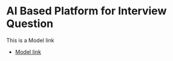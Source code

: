 # AI Based Platform for Interview Question

This is a Model link
- [Model link](https://app.eraser.io/workspace/iB7iz25j1x9V9121yHh9?origin=share) 
